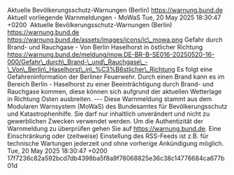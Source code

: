 Aktuelle Bevölkerungsschutz-Warnungen (Berlin) https://warnung.bund.de Aktuell vorliegende Warnmeldungen - MoWaS Tue, 20 May 2025 18:30:47 +0200 ![]() Aktuelle Bevölkerungsschutz-Warnungen (Berlin) https://warnung.bund.de https://warnung.bund.de/assets/images/icons/ic\_mowa.png Gefahr durch Brand- und Rauchgase - Von Berlin Haselhorst in östlicher Richtung https://warnung.bund.de/meldung/mow.DE-BR-B-SE016-20250520-16-000/Gefahr\_durch\_Brand-\_und\_Rauchgase\_-\_Von\_Berlin\_Haselhorst\_in\_%C3%B6stlicher\_Richtung Es folgt eine Gefahreninformation der Berliner Feuerwehr.
Durch einen Brand kann es im Bereich Berlin - Haselhorst zu einer Beeinträchtigung durch Brand- und Rauchgase kommen, diese können sich aufgrund der aktuellen Wetterlage in Richtung Osten ausbreiten. ---
Diese Warnmeldung stammt aus dem Modularen Warnsystem (MoWaS) des Bundesamtes für Bevölkerungsschutz und Katastrophenhilfe.
Sie darf nur inhaltlich unverändert und nicht zu gewerblichen Zwecken verwendet werden.
Um die Authentizität der Warnmeldung zu überprüfen gehen Sie auf https://warnung.bund.de.
Eine Einschränkung oder (zeitweise) Einstellung des RSS-Feeds ist z.B. für technische Wartungen jederzeit und ohne vorherige Ankündigung möglich. Tue, 20 May 2025 18:30:47 +0200 17f7236c82a592bcd7db4398ba5f8a9f78068825e36c38c14776684ca677b01d
